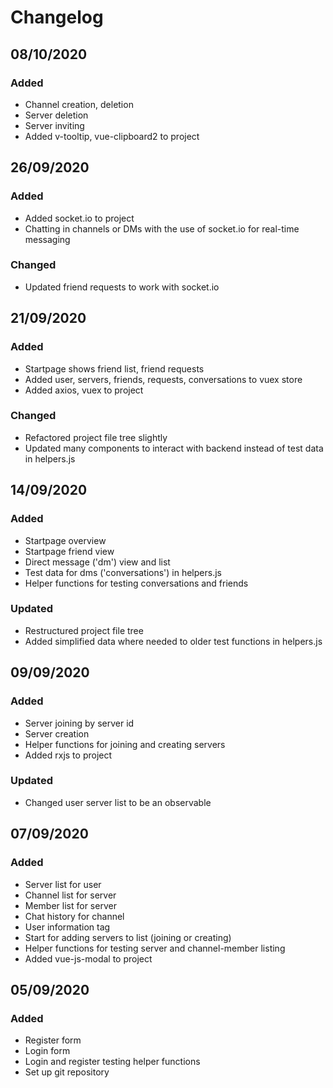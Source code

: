 # Changelog

## 08/10/2020
### Added
- Channel creation, deletion
- Server deletion
- Server inviting
- Added v-tooltip, vue-clipboard2 to project

## 26/09/2020
### Added
- Added socket.io to project
- Chatting in channels or DMs with the use of socket.io for real-time messaging
### Changed
- Updated friend requests to work with socket.io

## 21/09/2020
### Added
- Startpage shows friend list, friend requests
- Added user, servers, friends, requests, conversations to vuex store
- Added axios, vuex to project
### Changed
- Refactored project file tree slightly
- Updated many components to interact with backend instead of test data in helpers.js

## 14/09/2020
### Added
- Startpage overview
- Startpage friend view
- Direct message ('dm') view and list
- Test data for dms ('conversations') in helpers.js
- Helper functions for testing conversations and friends
### Updated
- Restructured project file tree
- Added simplified data where needed to older test functions in helpers.js

## 09/09/2020
### Added
- Server joining by server id
- Server creation
- Helper functions for joining and creating servers
- Added rxjs to project
### Updated
- Changed user server list to be an observable

## 07/09/2020
### Added
- Server list for user
- Channel list for server
- Member list for server
- Chat history for channel
- User information tag
- Start for adding servers to list (joining or creating)
- Helper functions for testing server and channel-member listing
- Added vue-js-modal to project

## 05/09/2020
### Added
- Register form
- Login form
- Login and register testing helper functions
- Set up git repository